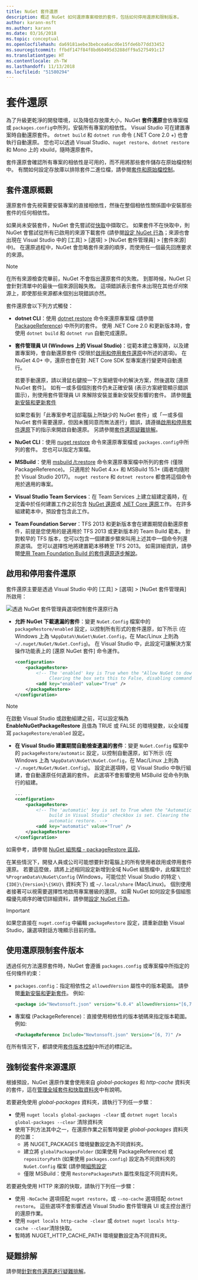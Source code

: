 ```yaml
---
title: NuGet 套件還原
description: 概述 NuGet 如何還原專案相依的套件，包括如何停用還原和限制版本。
author: karann-msft
ms.author: karann
ms.date: 03/16/2018
ms.topic: conceptual
ms.openlocfilehash: da69181aebe3bebcea6acd6e15fde6b77dd33452
ms.sourcegitcommit: ffbdf147f84f8bd60495d3288dff9a5275491c17
ms.translationtype: HT
ms.contentlocale: zh-TW
ms.lasthandoff: 11/13/2018
ms.locfileid: "51580294"
---
```

# <a name="package-restore"></a>套件還原

為了升級更乾淨的開發環境，以及降低存放庫大小，NuGet **套件還原**會依專案檔或 `packages.config`中所列，安裝所有專案的相依性。 Visual Studio 可在建置專案時自動還原套件。 `dotnet build` 和 `dotnet run` 命令 (.NET Core 2.0 +) 也會執行自動還原。 您也可以透過 Visual Studio、`nuget restore`、`dotnet restore` 和 Mono 上的 xbuild，隨時還原套件。

套件還原會確認所有專案的相依性是可用的，而不用將那些套件儲存在原始檔控制中。 有關如何設定存放庫以排除套件二進位檔，請參閱[套件和原始檔控制](../consume-packages/packages-and-source-control.md)。

## <a name="package-restore-overview"></a>套件還原概觀

還原套件會先視需要安裝專案的直接相依性，然後在整個相依性關係圖中安裝那些套件的任何相依性。

如果尚未安裝套件，NuGet 會先嘗試從[快取](../consume-packages/managing-the-global-packages-and-cache-folders.md)中擷取它。 如果套件不在快取中，則 NuGet 會嘗試從所有已啟用的來源下載套件 (請參閱[設定 NuGet 行為](Configuring-NuGet-Behavior.md)；來源也會出現在 Visual Studio 中的 [工具] > [選項] > [NuGet 套件管理員] > [套件來源] 中)。 在還原過程中，NuGet 會忽略套件來源的順序，而使用任一個最先回應要求的來源。

> [!Note]
> 在所有來源檢查完畢前，NuGet 不會指出還原套件的失敗。 到那時候，NuGet 只會針對清單中的最後一個來源回報失敗。 這項錯誤表示套件未出現在其他*任何*來源上，即使那些來源都未個別出現錯誤亦然。

套件還原會以下列方式觸發：

- **dotnet CLI**：使用 [dotnet restore](/dotnet/core/tools/dotnet-restore?tabs=netcore2x) 命令來還原專案檔 (請參閱 [PackageReference](../consume-packages/package-references-in-project-files.md)) 中所列的套件。 使用 .NET Core 2.0 和更新版本時，會使用 `dotnet build` 和 `dotnet run` 自動完成還原。

- **套件管理員 UI (Windows 上的 Visual Studio)**：從範本建立專案時，以及建置專案時，會自動還原套件 (受限於[啟用和停用套件還原](#enabling-and-disabling-package-restore)中所述的選項)。 在 NuGet 4.0+ 中，還原也會在對 .NET Core SDK 型專案進行變更時自動進行。

    若要手動還原，請以滑鼠右鍵按一下方案總管中的解決方案，然後選取 [還原 NuGet 套件]。 如有一或多個個別套件仍未正確安裝 (表示方案總管顯示錯誤圖示)，則使用套件管理員 UI 來解除安裝並重新安裝受影響的套件。 請參閱[重新安裝和更新套件](../consume-packages/reinstalling-and-updating-packages.md)

    如果您看到「此專案參考這部電腦上所缺少的 NuGet 套件」或「一或多個 NuGet 套件需要還原，但因未獲同意而無法進行」錯誤，請遵循[啟用和停用套件還原](#enabling-and-disabling-package-restore)下的指示來開啟自動還原。 另請參閱[套件還原疑難排解](Package-restore-troubleshooting.md)。

- **NuGet CLI**：使用 [nuget restore](../tools/cli-ref-restore.md) 命令來還原專案檔或 `packages.config`中所列的套件。 您也可以指定方案檔。

- **MSBuild**：使用 [msbuild /t:restore](../reference/msbuild-targets.md#restore-target) 命令來還原專案檔中所列的套件 (僅限 PackageReference)。 只適用於 NuGet 4.x+ 和 MSBuild 15.1+ (兩者均隨附於 Visual Studio 2017)。 `nuget restore` 和 `dotnet restore` 都會將這個命令用於適用的專案。

- **Visual Studio Team Services**：在 Team Services 上建立組建定義時，在定義中於任何建置工作之前包含 [NuGet 還原](/vsts/build-release/tasks/package/nuget#restore-nuget-packages)或 [.NET Core 還原](/vsts/build-release/tasks/build/dotnet-core#restore-nuget-packages)工作。 在許多組建範本中，預設會包含此工作。

- **Team Foundation Server**：TFS 2013 和更新版本會在建置期間自動還原套件，前提是您使用的是適用於 TFS 2013 或更新版本的 Team Build 範本。 針對較早的 TFS 版本，您可以包含一個建置步驟來叫用上述其中一個命令列還原選項。 您可以選擇性地將建置範本移轉至 TFS 2013。 如需詳細資訊，請參閱[使用 Team Foundation Build 的套件還原逐步解說](../consume-packages/team-foundation-build.md)。

## <a name="enabling-and-disabling-package-restore"></a>啟用和停用套件還原

套件還原主要是透過 Visual Studio 中的 [工具] > [選項] > [NuGet 套件管理員] 所啟用：

![透過 NuGet 套件管理員選項控制套件還原行為](media/Restore-01-AutoRestoreOptions.png)

- **允許 NuGet 下載遺漏的套件**：變更 `NuGet.Config` 檔案中的 `packageRestore/enabled` 設定，以控制所有形式的套件還原，如下所示 (在 Windows 上為 `%AppData%\NuGet\NuGet.Config`，在 Mac/Linux 上則為 `~/.nuget/NuGet/NuGet.Config`)。 在 Visual Studio 中，此設定可讓解決方案操作功能表上的 [還原 NuGet 套件] 命令運作。

    ```xml
    <configuration>
        <packageRestore>
            <!-- The 'enabled' key is True when the "Allow NuGet to download missing packages" checkbox is set.
                 Clearing the box sets this to False, disabling command-line, automatic, and MSBuild-Integrated restore. -->
            <add key="enabled" value="True" />
        </packageRestore>
    </configuration>
    ```

> [!Note]
>  在啟動 Visual Studio 或啟動組建之前，可以設定稱為 **EnableNuGetPackageRestore** 且值為 TRUE 或 FALSE 的環境變數，以全域覆寫 `packageRestore/enabled` 設定。

- **在 Visual Studio 建置期間自動檢查遺漏的套件**：變更 `NuGet.Config` 檔案中的 `packageRestore/automatic` 設定，以控制自動還原，如下所示 (在 Windows 上為 `%AppData%\NuGet\NuGet.Config`，在 Mac/Linux 上則為 `~/.nuget/NuGet/NuGet.Config`)。 設定此選項時，從 Visual Studio 中執行組建，會自動還原任何遺漏的套件。 此選項不會影響使用 MSBuild 從命令列執行的組建。

    ```xml
    ...
    <configuration>
        <packageRestore>
            <!-- The 'automatic' key is set to True when the "Automatically check for missing packages during
                 build in Visual Studio" checkbox is set. Clearing the box sets this to False and disables
                 automatic restore. -->
            <add key="automatic" value="True" />
        </packageRestore>
    </configuration>
    ```

如需參考，請參閱 [NuGet 組態檔 - packageRestore 區段](../reference/nuget-config-file.md#packagerestore-section)。

在某些情況下，開發人員或公司可能想要針對電腦上的所有使用者啟用或停用套件還原。 若要這麼做，請將上述相同設定新增到全域 NuGet 組態檔中，此檔案位於 `%ProgramData%\NuGet\Config` (Windows，可能位於 Visual Studio 的特定 `\{IDE}\{Version}\{SKU}\` 資料夾下) 或 `~/.local/share` (Mac/Linux)。 個別使用者接著可以視需要選擇性地啟用專案層級的還原。 如需 NuGet 如何設定多個組態檔優先順序的確切詳細資料，請參閱[設定 NuGet 行為](../consume-packages/configuring-nuget-behavior.md#how-settings-are-applied)。

> [!Important]
> 如果您直接在 `nuget.config` 中編輯 `packageRestore` 設定，請重新啟動 Visual Studio，讓選項對話方塊顯示目前的值。

## <a name="constraining-package-versions-with-restore"></a>使用還原限制套件版本

透過任何方法還原套件時，NuGet 會遵循 `packages.config` 或專案檔中所指定的任何條件約束：

- `packages.config`：指定相依性之 `allowedVersion` 屬性中的版本範圍。 請參閱[重新安裝和更新套件](../consume-packages/reinstalling-and-updating-packages.md#constraining-upgrade-versions)。 例如: 

    ```xml
    <package id="Newtonsoft.json" version="6.0.4" allowedVersions="[6,7)" />
    ```

- 專案檔 (PackageReference)：直接使用相依性的版本號碼來指定版本範圍。 例如: 

    ```xml
    <PackageReference Include="Newtonsoft.json" Version="[6, 7)" />
    ```

在所有情況下，都請使用[套件版本控制](../reference/package-versioning.md)中所述的標記法。

## <a name="forcing-restore-from-package-sources"></a>強制從套件來源還原

根據預設，NuGet 還原作業會使用來自 *global-packages* 和 *http-cache* 資料夾的套件，這在[管理全域套件和快取資料夾](managing-the-global-packages-and-cache-folders.md)中有說明。

若要避免使用 *global-packages* 資料夾，請執行下列任一步驟：

- 使用 `nuget locals global-packages -clear` 或 `dotnet nuget locals global-packages --clear` 清除資料夾
- 使用下列方法其中之一，在還原作業之前暫時變更 *global-packages* 資料夾的位置：
  - 將 NUGET_PACKAGES 環境變數設定為不同資料夾。
  - 建立將 `globalPackagesFolder` (如果使用 PackageReference) 或 `repositoryPath` (如果使用 `packages.config`) 設定為不同資料夾的 `NuGet.Config` 檔案 (請參閱[組態設定](../reference/nuget-config-file.md#config-section)
  - 僅限 MSBuild：使用 `RestorePackagesPath` 屬性來指定不同資料夾。

若要避免使用 HTTP 來源的快取，請執行下列任一步驟：

- 使用 `-NoCache` 選項搭配 `nuget restore`，或 `--no-cache` 選項搭配 `dotnet restore`。 這些選項不會影響透過 Visual Studio 套件管理員 UI 或主控台進行的還原作業。
- 使用 `nuget locals http-cache -clear` 或 `dotnet nuget locals http-cache --clear`清除快取。
- 暫時將 NUGET_HTTP_CACHE_PATH 環境變數設定為不同資料夾。

## <a name="troubleshooting"></a>疑難排解

請參閱[針對套件還原進行疑難排解](package-restore-troubleshooting.md)。
